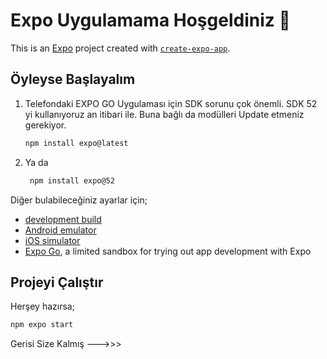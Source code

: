 # Expo Uygulamama Hoşgeldiniz 👋

This is an [Expo](https://expo.dev) project created with [`create-expo-app`](https://www.npmjs.com/package/create-expo-app).

## Öyleyse Başlayalım

1. Telefondaki EXPO GO Uygulaması için SDK sorunu çok önemli. SDK 52 yi kullanıyoruz an itibari ile. Buna bağlı da modülleri Update etmeniz gerekiyor.

   ```bash
   npm install expo@latest 
   ```

2. Ya da

   ```bash
    npm install expo@52
   ```

Diğer bulabileceğiniz ayarlar için;

- [development build](https://docs.expo.dev/develop/development-builds/introduction/)
- [Android emulator](https://docs.expo.dev/workflow/android-studio-emulator/)
- [iOS simulator](https://docs.expo.dev/workflow/ios-simulator/)
- [Expo Go](https://expo.dev/go), a limited sandbox for trying out app development with Expo



## Projeyi Çalıştır

Herşey hazırsa;

```bash
npm expo start
```

Gerisi Size Kalmış --->>>
